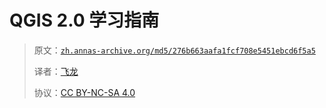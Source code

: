 # QGIS 2.0 学习指南

> 原文：[`zh.annas-archive.org/md5/276b663aafa1fcf708e5451ebcd6f5a5`](https://zh.annas-archive.org/md5/276b663aafa1fcf708e5451ebcd6f5a5)
> 
> 译者：[飞龙](https://github.com/wizardforcel)
> 
> 协议：[CC BY-NC-SA 4.0](http://creativecommons.org/licenses/by-nc-sa/4.0/)
